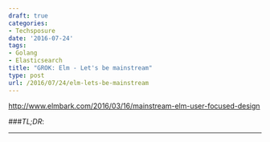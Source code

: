 ```yaml
---
draft: true
categories:
- Techsposure
date: '2016-07-24'
tags:
- Golang
- Elasticsearch
title: "GROK: Elm - Let's be mainstream"
type: post
url: /2016/07/24/elm-lets-be-mainstream
---
```


http://www.elmbark.com/2016/03/16/mainstream-elm-user-focused-design


###*TL;DR*:

---


